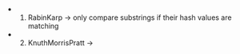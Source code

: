* 1. RabinKarp -> only compare substrings if their hash values are matching
* 2. KnuthMorrisPratt ->